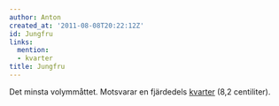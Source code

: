 ```yaml
---
author: Anton
created_at: '2011-08-08T20:22:12Z'
id: Jungfru
links:
  mention:
  - kvarter
title: Jungfru
---
```


Det minsta volymmåttet. Motsvarar en fjärdedels [kvarter] (8,2 centiliter).

  [kvarter]: kvarter
